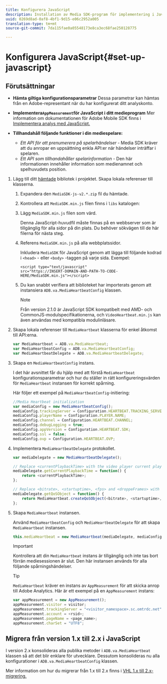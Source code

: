 ```yaml
---
title: Konfigurera JavaScript
description: Installation av Media SDK-program för implementering i JavaScript.
uuid: 0269d8ad-0af8-4bf1-9d15-e06c2952a005
translation-type: tm+mt
source-git-commit: 7da115fae0a05548173e8ca3ec68fae250128775

---
```



# Konfigurera JavaScript{#set-up-javascript}

## Förutsättningar

* **Hämta giltiga konfigurationsparametrar** Dessa parametrar kan hämtas från en Adobe-representant när du har konfigurerat ditt analyskonto.
* **Implementera`AppMeasurement`för JavaScript i ditt medieprogram** Mer information om dokumentationen för Adobe Mobile SDK finns i [Implementera analys med JavaScript.](https://marketing.adobe.com/resources/help/en_US/sc/implement/js_implementation.html)

* **Tillhandahåll följande funktioner i din mediespelare:**

   * *Ett API för att prenumerera på spelarhändelser* - Media SDK kräver att du anropar en uppsättning enkla API:er när händelser inträffar i spelaren.
   * *Ett API som tillhandahåller spelarinformation* - Den här informationen innehåller information som medienamnet och spelhuvudets position.

1. Lägg till ditt [hämtade](/help/sdk-implement/download-sdks.md#download-2x-sdks) bibliotek i projektet. Skapa lokala referenser till klasserna.

   1. Expandera den `MediaSDK-js-v2.*.zip` fil du hämtade.
   1. Kontrollera att `MediaSDK.min.js` filen finns i `libs` katalogen:

   1. Lägg `MediaSDK.min.js` filen som värd.

      Denna JavaScript-huvudfil måste finnas på en webbserver som är tillgänglig för alla sidor på din plats. Du behöver sökvägen till de här filerna för nästa steg.

   1. Referens `MediaSDK.min.js` på alla webbplatssidor.

      Inkludera `MediaSDK` för JavaScript genom att lägga till följande kodrad i `<head>` - eller `<body>` -taggen på varje sida. Exempel:

      ```
      <script type="text/javascript" 
      src="https://INSERT-DOMAIN-AND-PATH-TO-CODE-HERE/MediaSDK.min.js"></script>
      ```

   1. Du kan snabbt verifiera att biblioteket har importerats genom att instansiera `ADB.va.MediaHeartbeatConfig` klassen.

      >[!NOTE]
      >
      >Från version 2.1.0 är JavaScript SDK kompatibelt med AMD- och CommonJS-modulspecifikationerna, och `VideoHeartbeat.min.js` kan även användas med kompatibla modulinläsare.

1. Skapa lokala referenser till `MediaHeartbeat` klasserna för enkel åtkomst till API:erna.

   ```js
   var MediaHeartbeat = ADB.va.MediaHeartbeat; 
   var MediaHeartbeatConfig = ADB.va.MediaHeartbeatConfig; 
   var MediaHeartbeatDelegate = ADB.va.MediaHeartbeatDelegate; 
   ```

1. Skapa en `MediaHeartbeatConfig` instans.

   I det här avsnittet får du hjälp med att förstå `MediaHeartbeat` konfigurationsparametrar och hur du ställer in rätt konfigureringsvärden för `MediaHeartbeat` instansen för korrekt spårning.

   Här följer ett exempel på `MediaHeartbeatConfig`-initiering:

   ```js
   //Media Heartbeat initialization 
   var mediaConfig = new MediaHeartbeatConfig(); 
   mediaConfig.trackingServer = Configuration.HEARTBEAT.TRACKING_SERVER; 
   mediaConfig.playerName = Configuration.PLAYER.NAME; 
   mediaConfig.channel = Configuration.HEARTBEAT.CHANNEL; 
   mediaConfig.debugLogging = true; 
   mediaConfig.appVersion = Configuration.HEARTBEAT.SDK; 
   mediaConfig.ssl = false; 
   mediaConfig.ovp = Configuration.HEARTBEAT.OVP; 
   ```

1. Implementera `MediaHeartbeatDelegate` protokollet.

   ```js
   var mediaDelegate = new MediaHeartbeatDelegate(); 
   
   // Replace <currentPlaybackTime> with the video player current playback time 
   mediaDelegate.getCurrentPlaybackTime = function() { 
       return <currentPlaybackTime>; 
   }; 
   
   // Replace <bitrate>, <startuptime>, <fps> and <droppeFrames> with the current playback QoS values.  
   mediaDelegate.getQoSObject = function() { 
       return MediaHeartbeat.createQoSObject(<bitrate>, <startuptime>, <fps>, <droppedFrames>); 
   };
   ```

1. Skapa `MediaHeartbeat` instansen.

   Använd `MediaHeartbeatConfig` och `MediaHeartbeatDelegate` för att skapa `MediaHeartbeat` instansen.

   ```js
   this.mediaHeartbeat = new MediaHeartbeat(mediaDelegate, mediaConfig, appMeasurement);
   ```

   >[!IMPORTANT]
   >
   >Kontrollera att din `MediaHeartbeat` instans är tillgänglig och inte tas bort förrän mediesessionen är slut. Den här instansen används för alla följande spårningshändelser.

   >[!TIP]
   >
   >`MediaHeartbeat` kräver en instans av `AppMeasurement` för att skicka anrop till Adobe Analytics. Här är ett exempel på en `AppMeasurement` instans:

   ```js
   var appMeasurement = new AppMeasurement(); 
   appMeasurement.visitor = visitor; 
   appMeasurement.trackingServer = "<visitor_namespace>.sc.omtrdc.net"; 
   appMeasurement.account = <rsid>; 
   appMeasurement.pageName = <page_name>; 
   appMeasurement.charSet = "UTF­8";
   ```

## Migrera från version 1.x till 2.x i JavaScript

I version 2.x konsolideras alla publika metoder i `ADB.va.MediaHeartbeat` klassen så att det blir enklare för utvecklare. Dessutom konsolideras nu alla konfigurationer i `ADB.va.MediaHeartbeatConfig` klassen.

Mer information om hur du migrerar från 1.x till 2.x finns i [VHL 1.x till 2.x-migrering.](/help/sdk-implement/va-1x-to-2x/mig-1x-2x-overview.md)
